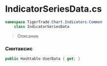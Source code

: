 
# IndicatorSeriesData.cs
```csharp
namespace TigerTrade.Chart.Indicators.Common  
    class IndicatorSeriesData
```

> Описание

### Синтаксис
```csharp
public Hashtable UserData { get; }
```
